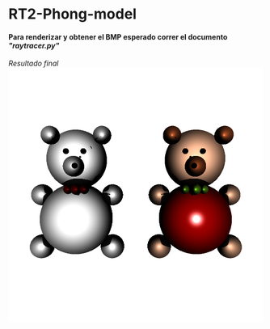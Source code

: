 # RT2-Phong-model

#### Para renderizar y obtener el BMP esperado correr el documento _"raytracer.py"_

*Resultado final*
![alt text](https://github.com/CamilaGO/RT2-Phong-model/blob/master/outOsos.bmp?raw=true)
